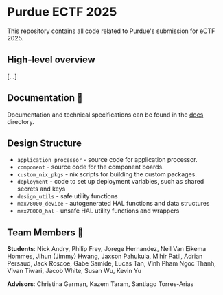 # Purdue ECTF 2025
This repository contains all code related to Purdue's submission for eCTF 2025.

## High-level overview
[...]

<!-- TODO: update this -->

## Documentation 📖
Documentation and technical specifications can be found in the [docs](docs) directory.

## Design Structure
 - `application_processor` - source code for application processor.  
 - `component` - source code for the component boards.  
 - `custom_nix_pkgs` - nix scripts for building the custom packages.  
 - `deployment` - code to set up deployment variables, such as shared secrets and keys  
 - `design_utils` - safe utility functions
 - `max78000_device` - autogenerated HAL functions and data structures
 - `max78000_hal` - unsafe HAL utility functions and wrappers

## Team Members 👥
**Students**: Nick Andry, Philip Frey, Jorege Hernandez, Neil Van Eikema Hommes, Jihun (Jimmy) Hwang, Jaxson Pahukula, Mihir Patil,
Adrian Persaud, Jack Roscoe, Gabe Samide, Lucas Tan, Vinh Pham Ngoc Thanh, Vivan Tiwari, Jacob White, Susan Wu, Kevin Yu

**Advisors**: Christina Garman, Kazem Taram, Santiago Torres-Arias
